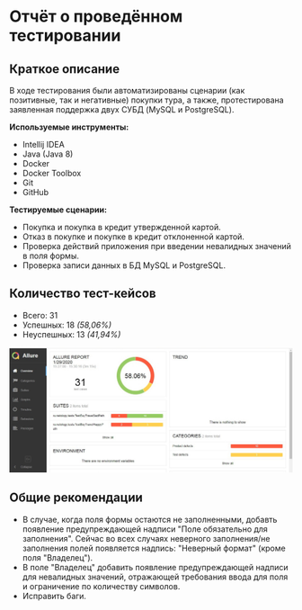 # Отчёт о проведённом тестировании

## Краткое описание
В ходе тестирования были автоматизированы сценарии (как позитивные, так и негативные) покупки тура, а также, протестирована заявленная поддержка двух СУБД (MySQL и PostgreSQL).

**Используемые инструменты:**
* Intellij IDEA
* Java (Java 8)
* Docker
* Docker Toolbox
* Git
* GitHub

**Тестируемые сценарии:**

* Покупка и покупка в кредит утвержденной картой.
* Отказ в покупке и покупке в кредит отклоненной картой.
* Проверка действий приложения при введении невалидных значений в поля формы.
* Проверка записи данных в БД MySQL и PostgreSQL.

## Количество тест-кейсов

* Всего: 31
* Успешных: 18 *(58,06%)*
* Неуспешных: 13 *(41,94%)*

![](/Documents/pic/allure_1.jpg)

## Общие рекомендации

* В случае, когда поля формы остаются не заполненными, добавть появление предупреждающей надписи "Поле обязательно для заполнения". Сейчас во всех случаях неверного заполнения/не заполнения полей появляется надпись: "Неверный формат" (кроме поля "Владелец").
* В поле "Владелец" добавить появление предупреждающей надписи для невалидных значений, отражающей требования ввода для поля и ограничение по количеству символов.
* Исправить баги.